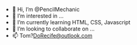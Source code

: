 - 👋 Hi, I’m @PencilMechanic
- 👀 I’m interested in ...
- 🌱 I’m currently learning HTML, CSS, Javascript
- 💞️ I’m looking to collaborate on ...
- 📫 Tom?DoRecife@outlook.com
<!---
PencilMechanic/PencilMechanic is a ✨ special ✨ repository because its `README.md` (this file) appears on your GitHub profile.
You can click the Preview link to take a look at your changes.
--->
